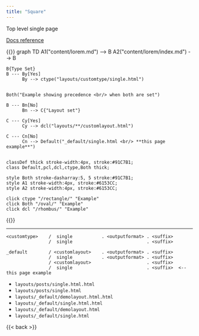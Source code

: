 ```yaml
---
title: "Square"
---
```


Top level single page


[Docs reference](https://gohugo.io/templates/lookup-order/#examples-layout-lookup-for-regular-pages)

{{<mermaid>}}
graph TD
    A1("content/lorem.md") --> B
    A2("content/lorem/index.md") --> B
    
    B{Type Set}
    B --- By[Yes]
          By --> ctype("layouts/customtype/single.html")
    

    Both("Example showing precedence <br/> when both are set")

    B --- Bn[No]
          Bn --> C{"Layout set"}

    C --- Cy[Yes]
          Cy --> dcl("layouts/**/customlayout.html")

    C --- Cn[No]
          Cn --> Default("_default/single.html <br/> **this page example**")
    

    classDef thick stroke-width:4px, stroke:#91C7B1;
    class Default,pcl,dcl,ctype,Both thick;

    style Both stroke-dasharray:5, 5 stroke:#91C7B1;
    style A1 stroke-width:4px, stroke:#6153CC;
    style A2 stroke-width:4px, stroke:#6153CC;

    click ctype "/rectangle/" "Example"
    click Both "/oval/" "Example"
    click dcl "/rhombus/" "Example"

{{</mermaid>}}

---

```
<customtype>    /  single           . <outputformat> . <suffix>
                /  single                            . <suffix>
                  
_default        / <customlayout>    . <outputformat> . <suffix>
                /  single           . <outputformat> . <suffix>
                / <customlayout>                     . <suffix>
                /  single                            . <suffix>  <-- this page example
```

- `layouts/posts/single.html.html `
- `layouts/posts/single.html`
- `layouts/_default/demolayout.html.html`
- `layouts/_default/single.html.html`
- `layouts/_default/demolayout.html`
- `layouts/_default/single.html`



{{< back >}}
